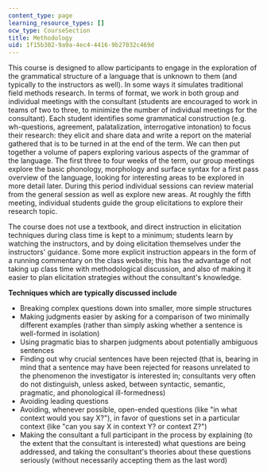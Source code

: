 ```yaml
---
content_type: page
learning_resource_types: []
ocw_type: CourseSection
title: Methodology
uid: 1f15b302-9a9a-4ec4-4416-9b27032c469d
---
```


This course is designed to allow participants to engage in the exploration of the grammatical structure of a language that is unknown to them (and typically to the instructors as well). In some ways it simulates traditional field methods research. In terms of format, we work in both group and individual meetings with the consultant (students are encouraged to work in teams of two to three, to minimize the number of individual meetings for the consultant). Each student identifies some grammatical construction (e.g. wh-questions, agreement, palatalization, interrogative intonation) to focus their research: they elicit and share data and write a report on the material gathered that is to be turned in at the end of the term. We can then put together a volume of papers exploring various aspects of the grammar of the language. The first three to four weeks of the term, our group meetings explore the basic phonology, morphology and surface syntax for a first pass overview of the language, looking for interesting areas to be explored in more detail later. During this period individual sessions can review material from the general session as well as explore new areas. At roughly the fifth meeting, individual students guide the group elicitations to explore their research topic.

The course does not use a textbook, and direct instruction in elicitation techniques during class time is kept to a minimum; students learn by watching the instructors, and by doing elicitation themselves under the instructors' guidance. Some more explicit instruction appears in the form of a running commentary on the class website; this has the advantage of not taking up class time with methodological discussion, and also of making it easier to plan elicitation strategies without the consultant's knowledge.

**Techniques which are typically discussed include**

*   Breaking complex questions down into smaller, more simple structures
*   Making judgments easier by asking for a comparison of two minimally different examples (rather than simply asking whether a sentence is well-formed in isolation)
*   Using pragmatic bias to sharpen judgments about potentially ambiguous sentences
*   Finding out why crucial sentences have been rejected (that is, bearing in mind that a sentence may have been rejected for reasons unrelated to the phenomenon the investigator is interested in; consultants very often do not distinguish, unless asked, between syntactic, semantic, pragmatic, and phonological ill-formedness)
*   Avoiding leading questions
*   Avoiding, whenever possible, open-ended questions (like "in what context would you say X?"), in favor of questions set in a particular context (like "can you say X in context Y? or context Z?")
*   Making the consultant a full participant in the process by explaining (to the extent that the consultant is interested) what questions are being addressed, and taking the consultant's theories about these questions seriously (without necessarily accepting them as the last word)